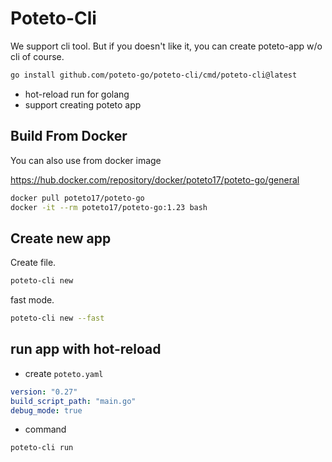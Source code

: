 # Poteto-Cli

We support cli tool. But if you doesn't like it, you can create poteto-app w/o cli of course.

```sh
go install github.com/poteto-go/poteto-cli/cmd/poteto-cli@latest
```

- hot-reload run for golang
- support creating poteto app

## Build From Docker

You can also use from docker image

https://hub.docker.com/repository/docker/poteto17/poteto-go/general

```sh
docker pull poteto17/poteto-go
docker -it --rm poteto17/poteto-go:1.23 bash
```

## Create new app

Create file.

```sh
poteto-cli new
```

fast mode.

```sh
poteto-cli new --fast
```

## run app with hot-reload

- create `poteto.yaml`

```yaml
version: "0.27"
build_script_path: "main.go"
debug_mode: true
```

- command

```sh
poteto-cli run
```
